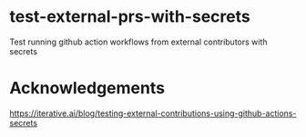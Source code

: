# test-external-prs-with-secrets
Test running github action workflows from external contributors with secrets

# Acknowledgements

https://iterative.ai/blog/testing-external-contributions-using-github-actions-secrets

